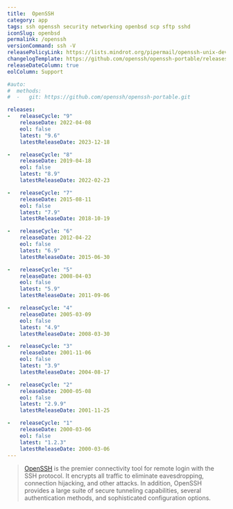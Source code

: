 ```yaml
---
title:  OpenSSH
category: app
tags: ssh openssh security networking openbsd scp sftp sshd
iconSlug: openbsd
permalink: /openssh
versionCommand: ssh -V
releasePolicyLink: https://lists.mindrot.org/pipermail/openssh-unix-dev/2023-October/040973.html
changelogTemplate: https://github.com/openssh/openssh-portable/releases/tag/__LATEST__
releaseDateColumn: true
eolColumn: Support

#auto:
#  methods:
#  -   git: https://github.com/openssh/openssh-portable.git

releases:
-   releaseCycle: "9"
    releaseDate: 2022-04-08
    eol: false
    latest: "9.6"
    latestReleaseDate: 2023-12-18

-   releaseCycle: "8"
    releaseDate: 2019-04-18 
    eol: false
    latest: "8.9"
    latestReleaseDate: 2022-02-23

-   releaseCycle: "7"
    releaseDate: 2015-08-11
    eol: false
    latest: "7.9"
    latestReleaseDate: 2018-10-19 

-   releaseCycle: "6"
    releaseDate: 2012-04-22
    eol: false
    latest: "6.9"
    latestReleaseDate: 2015-06-30 

-   releaseCycle: "5"
    releaseDate: 2008-04-03
    eol: false
    latest: "5.9"
    latestReleaseDate: 2011-09-06 

-   releaseCycle: "4"
    releaseDate: 2005-03-09
    eol: false
    latest: "4.9"
    latestReleaseDate: 2008-03-30

-   releaseCycle: "3"
    releaseDate: 2001-11-06
    eol: false
    latest: "3.9"
    latestReleaseDate: 2004-08-17 

-   releaseCycle: "2"
    releaseDate: 2000-05-08
    eol: false
    latest: "2.9.9"
    latestReleaseDate: 2001-11-25

-   releaseCycle: "1"
    releaseDate: 2000-03-06
    eol: false
    latest: "1.2.3"
    latestReleaseDate: 2000-03-06 
---
```


> [OpenSSH](https://www.openssh.com/) is the premier connectivity tool for remote login with the SSH protocol. It encrypts all traffic to eliminate eavesdropping, connection hijacking, and other attacks. In addition, OpenSSH provides a large suite of secure tunneling capabilities, several authentication methods, and sophisticated configuration options. 
